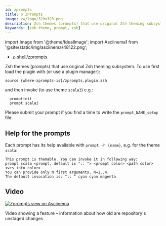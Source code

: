```yaml
---
id: zprompts
title: ⚙️ ZPrompts
image: zw/logo/320x320.png
description: Zsh themes (prompts) that use original Zsh theming subsystem
keywords: [zsh-theme, prompt, zsh]
---
```


import Image from '@theme/IdealImage'; import Asciinema1 from '@site/static/img/asciinema/48122.png';

- [z-shell/zprompts][1]

Zsh themes (prompts) that use original Zsh theming subsystem. To use first load the plugin with (or use a plugin
manager):

```shell
source {where-zprompts-is}/zprompts.plugin.zsh
```

and then invoke (to use theme `scala3`) e.g.:

```shell
  promptinit
  prompt scala3
```

Please submit your prompt if you find a time to write the `prompt_NAME_setup` file.

## Help for the prompts

Each prompt has its help available with `prompt -h {name}`, e.g. for the theme `scala`:

```shell
This prompt is themable. You can invoke it in following way:
prompt scala <prompt, default is ":: "> <prompt color> <path color> <vcs info color>
You can provide only N first arguments, N=1..4.
The default invocation is: ":: " cyan cyan magenta
```

## Video

<a href="https://asciinema.org/a/48122">
  <Image className="ScreenView" img={Asciinema1} alt="Zprompts view on Asciinema" />
</a>

Video showing a feature – information about how old are repository's unstaged changes

[1]: https://github.com/z-shell/zprompts
